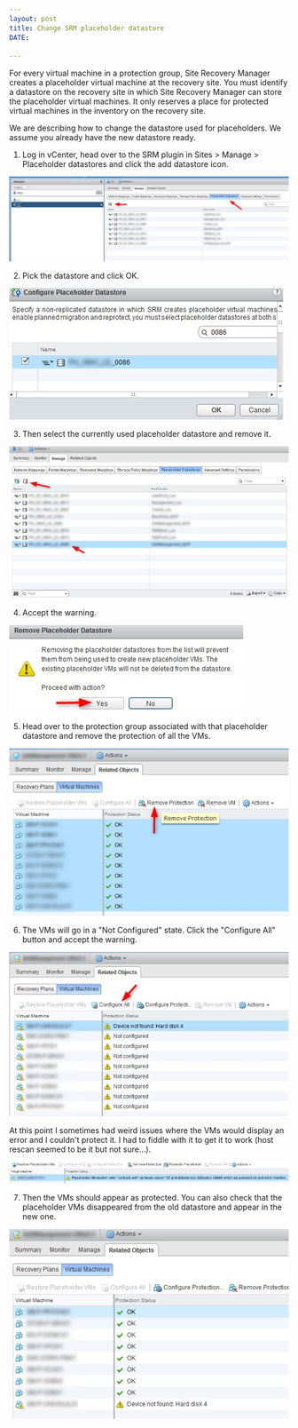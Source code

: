 ```yaml
---
layout: post
title: Change SRM placeholder datastore
DATE: 

---
```

For every virtual machine in a protection group, Site Recovery Manager creates a placeholder virtual machine at the recovery site. You must identify a datastore on the recovery site in which Site Recovery Manager can store the placeholder virtual machines. It only reserves a place for protected virtual machines in the inventory on the recovery site. 

We are describing how to change the datastore used for placeholders. We assume you already have the new datastore ready.

1. Log in vCenter, head over to the SRM plugin  in Sites > Manage > Placeholder datastores and click the add datastore icon.

![](/img/phds1.png)

 2. Pick the datastore and click OK.

![](/img/phds2.png)

 3. Then select the currently used placeholder datastore and remove it.

![](/img/phds3.png)

 4. Accept the warning.

  
![](/img/phds4.png)

 5. Head over to the protection group associated with that placeholder datastore and remove the protection of all the VMs.

![](/img/phds5.png)

 6. The VMs will go in a "Not Configured" state. Click the "Configure All" button and accept the warning.

![](/img/phds7.png)

At this point I sometimes had weird issues where the VMs would display an error and I couldn't protect it. I had to fiddle with it to get it to work (host rescan seemed to be it but not sure...).

![](/img/phds6.png)

 7. Then the VMs should appear as protected. You can also check that the placeholder VMs disappeared from the old datastore and appear in the new one.

![](/img/phds9.png)
